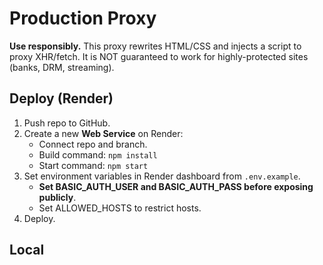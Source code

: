# Production Proxy

**Use responsibly.** This proxy rewrites HTML/CSS and injects a script to proxy XHR/fetch. It is NOT guaranteed to work for highly-protected sites (banks, DRM, streaming).

## Deploy (Render)
1. Push repo to GitHub.
2. Create a new **Web Service** on Render:
   - Connect repo and branch.
   - Build command: `npm install`
   - Start command: `npm start`
3. Set environment variables in Render dashboard from `.env.example`.
   - **Set BASIC_AUTH_USER and BASIC_AUTH_PASS before exposing publicly**.
   - Set ALLOWED_HOSTS to restrict hosts.
4. Deploy.

## Local
